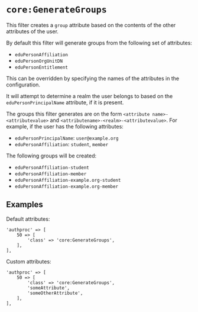 `core:GenerateGroups`
=====================

This filter creates a `group` attribute based on the contents of the other attributes of the user.

By default this filter will generate groups from the following set of attributes:

* `eduPersonAffiliation`
* `eduPersonOrgUnitDN`
* `eduPersonEntitlement`

This can be overridden by specifying the names of the attributes in the configuration.

It will attempt to determine a realm the user belongs to based on the `eduPersonPrincipalName`
attribute, if it is present.

The groups this filter generates are on the form `<attribute name>-<attributevalue>` and `<attributename>-<realm>-<attributevalue>`.
For example, if the user has the following attributes:

* `eduPersonPrincipalName`: `user@example.org`
* `eduPersonAffiliation`: `student`, `member`

The following groups will be created:

* `eduPersonAffiliation-student`
* `eduPersonAffiliation-member`
* `eduPersonAffiliation-example.org-student`
* `eduPersonAffiliation-example.org-member`

Examples
--------

Default attributes:

    'authproc' => [
        50 => [
            'class' => 'core:GenerateGroups',
        ],
    ],

Custom attributes:

    'authproc' => [
        50 => [
            'class' => 'core:GenerateGroups',
            'someAttribute',
            'someOtherAttribute',
        ],
    ],
